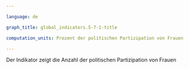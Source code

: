 ```yaml
---

language: de   

graph_title: global_indicators.5-7-1-title

computation_units: Prozent der politischen Partizipation von Frauen

---
```


Der Indikator zeigt die Anzahl der politischen Partizipation von Frauen

